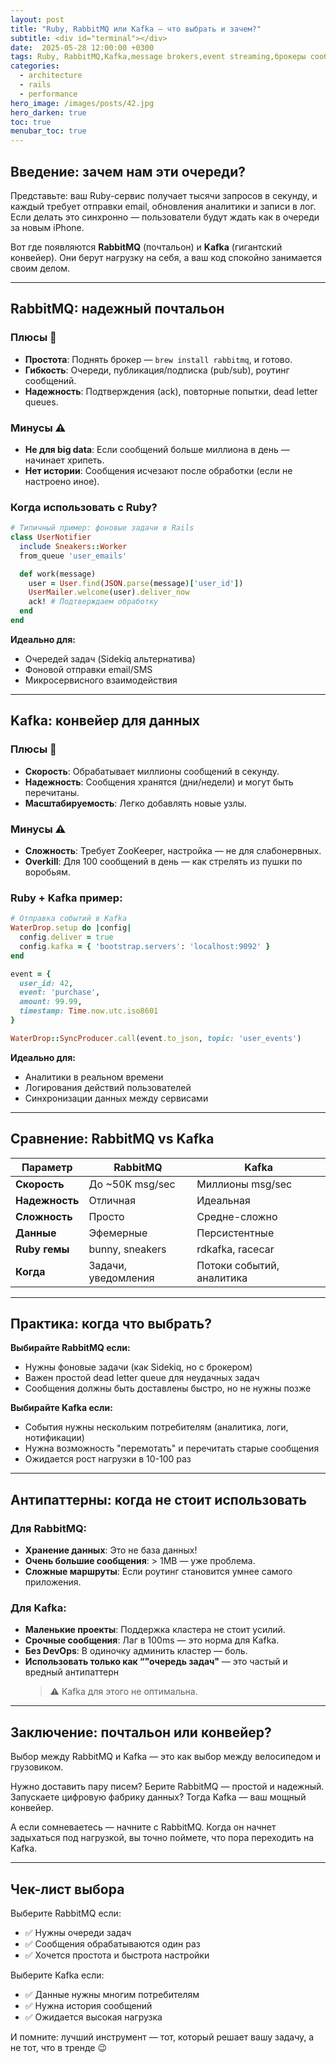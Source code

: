 ```yaml
---
layout: post
title: "Ruby, RabbitMQ или Kafka — что выбрать и зачем?"
subtitle: <div id="terminal"></div>
date:  2025-05-28 12:00:00 +0300
tags: Ruby, RabbitMQ,Kafka,message brokers,event streaming,брокеры сообщений
categories: 
  - architecture
  - rails
  - performance
hero_image: /images/posts/42.jpg
hero_darken: true
toc: true
menubar_toc: true
---
```


## Введение: зачем нам эти очереди?

Представьте: ваш Ruby-сервис получает тысячи запросов в секунду, и каждый требует отправки email, обновления аналитики и записи в лог. Если делать это синхронно — пользователи будут ждать как в очереди за новым iPhone. 

Вот где появляются **RabbitMQ** (почтальон) и **Kafka** (гигантский конвейер). Они берут нагрузку на себя, а ваш код спокойно занимается своим делом.

---

## RabbitMQ: надежный почтальон

### Плюсы 🎯
- **Простота**: Поднять брокер — `brew install rabbitmq`, и готово.
- **Гибкость**: Очереди, публикация/подписка (pub/sub), роутинг сообщений.
- **Надежность**: Подтверждения (ack), повторные попытки, dead letter queues.

### Минусы ⚠️
- **Не для big data**: Если сообщений больше миллиона в день — начинает хрипеть.
- **Нет истории**: Сообщения исчезают после обработки (если не настроено иное).

### Когда использовать с Ruby?
```ruby
# Типичный пример: фоновые задачи в Rails
class UserNotifier
  include Sneakers::Worker
  from_queue 'user_emails'

  def work(message)
    user = User.find(JSON.parse(message)['user_id'])
    UserMailer.welcome(user).deliver_now
    ack! # Подтверждаем обработку
  end
end
```
**Идеально для:**
- Очередей задач (Sidekiq альтернатива)
- Фоновой отправки email/SMS
- Микросервисного взаимодействия

---

## Kafka: конвейер для данных

### Плюсы 🚀
- **Скорость**: Обрабатывает миллионы сообщений в секунду.
- **Надежность**: Сообщения хранятся (дни/недели) и могут быть перечитаны.
- **Масштабируемость**: Легко добавлять новые узлы.

### Минусы ⚠️
- **Сложность**: Требует ZooKeeper, настройка — не для слабонервных.
- **Overkill**: Для 100 сообщений в день — как стрелять из пушки по воробьям.

### Ruby + Kafka пример:
```ruby
# Отправка событий в Kafka
WaterDrop.setup do |config|
  config.deliver = true
  config.kafka = { 'bootstrap.servers': 'localhost:9092' }
end

event = {
  user_id: 42,
  event: 'purchase',
  amount: 99.99,
  timestamp: Time.now.utc.iso8601
}

WaterDrop::SyncProducer.call(event.to_json, topic: 'user_events')
```
**Идеально для:**
- Аналитики в реальном времени
- Логирования действий пользователей
- Синхронизации данных между сервисами

---

## Сравнение: RabbitMQ vs Kafka

| Параметр        | RabbitMQ               | Kafka                  |
|-----------------|------------------------|------------------------|
| **Скорость**    | До ~50K msg/sec        | Миллионы msg/sec       |
| **Надежность**  | Отличная               | Идеальная              |
| **Сложность**   | Просто                 | Средне-сложно          |
| **Данные**      | Эфемерные              | Персистентные          |
| **Ruby гемы**   | bunny, sneakers        | rdkafka, racecar       |
| **Когда**       | Задачи, уведомления    | Потоки событий, аналитика |

---

## Практика: когда что выбрать?

**Выбирайте RabbitMQ если:**
- Нужны фоновые задачи (как Sidekiq, но с брокером)
- Важен простой dead letter queue для неудачных задач
- Сообщения должны быть доставлены быстро, но не нужны позже

**Выбирайте Kafka если:**
- События нужны нескольким потребителям (аналитика, логи, нотификации)
- Нужна возможность "перемотать" и перечитать старые сообщения
- Ожидается рост нагрузки в 10-100 раз

---

## Антипаттерны: когда не стоит использовать

### Для RabbitMQ:
- **Хранение данных**: Это не база данных!
- **Очень большие сообщения**: > 1MB — уже проблема.
- **Сложные маршруты**: Если роутинг становится умнее самого приложения.

### Для Kafka:
- **Маленькие проекты**: Поддержка кластера не стоит усилий.
- **Срочные сообщения**: Лаг в 100ms — это норма для Kafka.
- **Без DevOps**: В одиночку админить кластер — боль.
- **Использовать только как “"очередь задач"** — это частый и вредный антипаттерн 
    > ⚠️ Kafka для этого не оптимальна.

---

## Заключение: почтальон или конвейер?

Выбор между RabbitMQ и Kafka — это как выбор между велосипедом и грузовиком. 

Нужно доставить пару писем? Берите RabbitMQ — простой и надежный. 
Запускаете цифровую фабрику данных? Тогда Kafka — ваш мощный конвейер.

А если сомневаетесь — начните с RabbitMQ. Когда он начнет задыхаться под нагрузкой, вы точно поймете, что пора переходить на Kafka.

---

## Чек-лист выбора

Выберите RabbitMQ если:
- ✅ Нужны очереди задач  
- ✅ Сообщения обрабатываются один раз  
- ✅ Хочется простота и быстрота настройки  

Выберите Kafka если:
- ✅ Данные нужны многим потребителям  
- ✅ Нужна история сообщений  
- ✅ Ожидается высокая нагрузка  

И помните: лучший инструмент — тот, который решает вашу задачу, а не тот, что в тренде 😉
